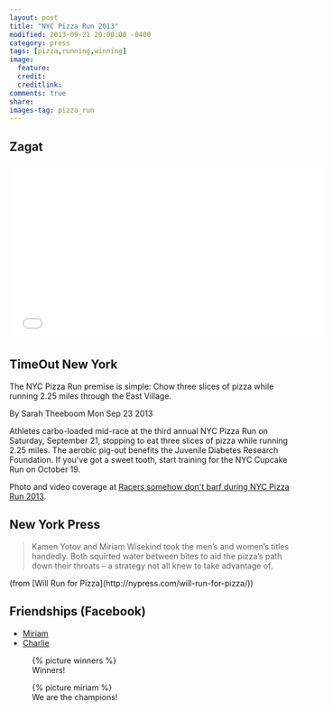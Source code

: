 ```yaml
---
layout: post
title: "NYC Pizza Run 2013"
modified: 2013-09-21 20:00:00 -0400
category: press
tags: [pizza,running,winning]
image:
  feature: 
  credit: 
  creditlink: 
comments: true
share: 
images-tag: pizza_run
---
```


## Zagat

<iframe width="560" height="315" src="//www.youtube.com/embed/DrxNt1QU3z4" frameborder="0" allowfullscreen></iframe>

## TimeOut New York

The NYC Pizza Run premise is simple: Chow three slices of pizza while running 2.25 miles through the East Village.

By Sarah Theeboom Mon Sep 23 2013 

Athletes carbo-loaded mid-race at the third annual NYC Pizza Run on Saturday, September 21, stopping to eat three slices of pizza while running 2.25 miles. The aerobic pig-out benefits the Juvenile Diabetes Research Foundation. If you've got a sweet tooth, start training for the NYC Cupcake Run on October 19.

Photo and video coverage at [Racers somehow don't barf during NYC Pizza Run 2013](http://www.timeout.com/newyork/things-to-do/racers-somehow-dont-barf-during-nyc-pizza-run-2013).

## New York Press

<blockquote>
Kamen Yotov and Miriam Wisekind took the men’s and women’s titles handedly. Both squirted water between bites to aid the pizza’s path down their throats – a strategy not all knew to take advantage of.
</blockquote>
(from [Will Run for Pizza](http://nypress.com/will-run-for-pizza/))

## Friendships (Facebook)

* [Miriam](https://www.facebook.com/kyotov?and=mweiskind)
* [Charlie](https://www.facebook.com/kyotov?and=csellars)

<figure>
  {% picture winners %}
  <figcaption>Winners!</figcaption>
</figure>

<figure>
  {% picture miriam %}
  <figcaption>We are the champions!</figcaption>
</figure>